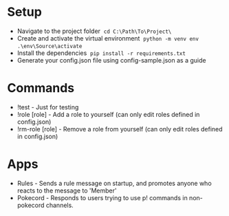# Setup

 - Navigate to the project folder&nbsp;
 `cd C:\Path\To\Project\`
 - Create and activate the virtual environment&nbsp;
`python -m venv env`&nbsp;
`.\env\Source\activate`
 - Install the dependencies&nbsp;
`pip install -r requirements.txt`
 - Generate your config.json file using config-sample.json as a guide

# Commands

 - !test - Just for testing
 - !role [role] - Add a role to yourself (can only edit roles defined in config.json)
 - !rm-role [role] - Remove a role from yourself (can only edit roles defined in config.json)

# Apps

 - Rules - Sends a rule message on startup, and promotes anyone who reacts to the message to 'Member'
 - Pokecord - Responds to users trying to use p! commands in non-pokecord channels.